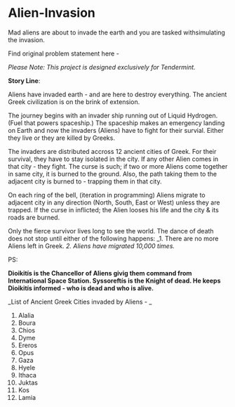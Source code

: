 # Alien-Invasion
Mad​ ​aliens​ ​are​ ​about​ ​to​ ​invade​ ​the​ ​earth​ ​and​ ​you​ ​are​ ​tasked​ ​with​ ​simulating​ ​the invasion.

Find original problem statement here - 

_Please Note: This project is designed exclusively for Tendermint._

**Story Line**:

Aliens have invaded earth - and are here to destroy everything.
The ancient Greek civilization is on the brink of extension. 

The journey begins with an invader ship running out of Liquid Hydrogen. (Fuel that powers spaceship.) The spaceship makes an emergency landing on Earth and now the invaders (Aliens) have to fight for their survial. Either they live or they are killed by Greeks.

The invaders are distributed accross 12 ancient cities of Greek. For their survival, they have to stay isolated in the city. If any other Alien comes in that city - they fight. The curse is such; if two or more Aliens come together in same city, it is burned to the ground. Also, the path taking them to the adjacent city is burned to - trapping them in that city.

On each ring of the bell, (iteration in programming) Aliens migrate to adjacent city in any direction (North, South, East or West) unless they are trapped. If the curse in inflicted; the Alien looses his life and the city & its roads are burned.

Only the fierce survivor lives long to see the world. The dance of death does not stop until either of the following happens:
  _1. There are no more Aliens left in Greek.
  _2. Aliens have migrated 10,000 times._
  
PS:

**Dioikitís is the Chancellor of Aliens givig them command from International Space Station.
Syssoreftís is the Knight of dead. He keeps Dioikitís informed - who is dead and who is alive.**

_List of Ancient Greek Cities invaded by Aliens - _

  1. Alalia
  2. Boura
  3. Chios
  4. Dyme
  5. Ereros
  6. Opus
  7. Gaza
  8. Hyele
  9. Ithaca
  10. Juktas
  11. Kos
  12. Lamia
